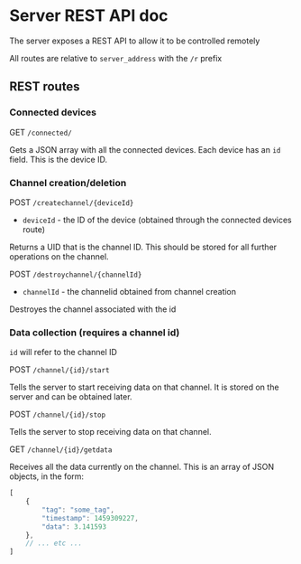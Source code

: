 
# Server REST API doc

The server exposes a REST API to allow it to be controlled remotely

All routes are relative to `server_address` with the `/r` prefix

## REST routes

### Connected devices

GET `/connected/`

Gets a JSON array with all the connected devices.
Each device has an `id` field. This is the device ID.

### Channel creation/deletion

POST `/createchannel/{deviceId}`

- `deviceId` - the ID of the device (obtained through the connected devices route)

Returns a UID that is the channel ID. This should be stored for all further operations
on the channel.

POST `/destroychannel/{channelId}`

- `channelId` - the channelid obtained from channel creation

Destroyes the channel associated with the id

### Data collection (requires a channel id)

`id` will refer to the channel ID

POST `/channel/{id}/start`

Tells the server to start receiving data on that channel. It is stored on the server and can be obtained later.

POST `/channel/{id}/stop`

Tells the server to stop receiving data on that channel.

GET `/channel/{id}/getdata`

Receives all the data currently on the channel. This is an array
of JSON objects, in the form:

```js
[
    {
        "tag": "some_tag",
        "timestamp": 1459309227,
        "data": 3.141593
    },
    // ... etc ...
]
```
